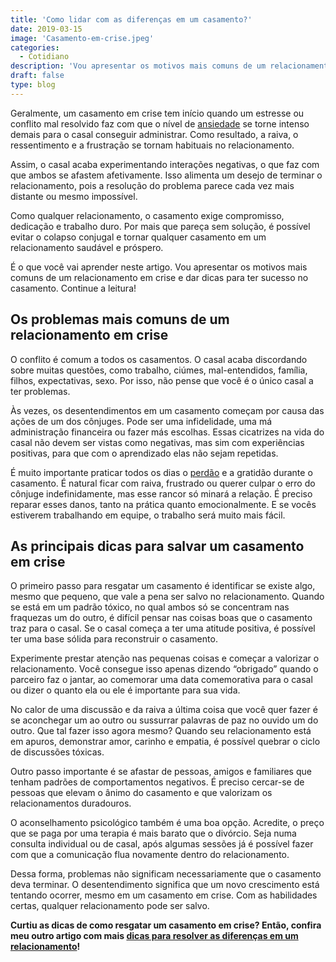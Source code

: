 ```yaml
---
title: 'Como lidar com as diferenças em um casamento?'
date: 2019-03-15
image: 'Casamento-em-crise.jpeg'
categories:
  - Cotidiano
description: 'Vou apresentar os motivos mais comuns de um relacionamento em crise e dar dicas para ter sucesso no casamento. Continue a leitura!'
draft: false
type: blog
---
```


Geralmente, um casamento em crise tem início quando um estresse ou conflito mal resolvido faz com que o nível de [ansiedade](/como-e-feito-o-tratamento-da-ansiedade/) se torne intenso demais para o casal conseguir administrar. Como resultado, a raiva, o ressentimento e a frustração se tornam habituais no relacionamento.

Assim, o casal acaba experimentando interações negativas, o que faz com que ambos se afastem afetivamente. Isso alimenta um desejo de terminar o relacionamento, pois a resolução do problema parece cada vez mais distante ou mesmo impossível.

Como qualquer relacionamento, o casamento exige compromisso, dedicação e trabalho duro. Por mais que pareça sem solução, é possível evitar o colapso conjugal e tornar qualquer casamento em um relacionamento saudável e próspero.

É o que você vai aprender neste artigo. Vou apresentar os motivos mais comuns de um relacionamento em crise e dar dicas para ter sucesso no casamento. Continue a leitura!

## Os problemas mais comuns de um relacionamento em crise

O conflito é comum a todos os casamentos. O casal acaba discordando sobre muitas questões, como trabalho, ciúmes, mal-entendidos, família, filhos, expectativas, sexo. Por isso, não pense que você é o único casal a ter problemas.

Às vezes, os desentendimentos em um casamento começam por causa das ações de um dos cônjuges. Pode ser uma infidelidade, uma má administração financeira ou fazer más escolhas. Essas cicatrizes na vida do casal não devem ser vistas como negativas, mas sim com experiências positivas, para que com o aprendizado elas não sejam repetidas.

É muito importante praticar todos os dias o [perdão](/como-perdoar-alguem-que-te-magoou/) e a gratidão durante o casamento. É natural ficar com raiva, frustrado ou querer culpar o erro do cônjuge indefinidamente, mas esse rancor só minará a relação. É preciso reparar esses danos, tanto na prática quanto emocionalmente. E se vocês estiverem trabalhando em equipe, o trabalho será muito mais fácil.

## As principais dicas para salvar um casamento em crise

O primeiro passo para resgatar um casamento é identificar se existe algo, mesmo que pequeno, que vale a pena ser salvo no relacionamento. Quando se está em um padrão tóxico, no qual ambos só se concentram nas fraquezas um do outro, é difícil pensar nas coisas boas que o casamento traz para o casal. Se o casal começa a ter uma atitude positiva, é possível ter uma base sólida para reconstruir o casamento.

Experimente prestar atenção nas pequenas coisas e começar a valorizar o relacionamento. Você consegue isso apenas dizendo “obrigado” quando o parceiro faz o jantar, ao comemorar uma data comemorativa para o casal ou dizer o quanto ela ou ele é importante para sua vida.

No calor de uma discussão e da raiva a última coisa que você quer fazer é se aconchegar um ao outro ou sussurrar palavras de paz no ouvido um do outro. Que tal fazer isso agora mesmo? Quando seu relacionamento está em apuros, demonstrar amor, carinho e empatia, é possível quebrar o ciclo de discussões tóxicas.

Outro passo importante é se afastar de pessoas, amigos e familiares que tenham padrões de comportamentos negativos. É preciso cercar-se de pessoas que elevam o ânimo do casamento e que valorizam os relacionamentos duradouros.

O aconselhamento psicológico também é uma boa opção. Acredite, o preço que se paga por uma terapia é mais barato que o divórcio. Seja numa consulta individual ou de casal, após algumas sessões já é possível fazer com que a comunicação flua novamente dentro do relacionamento.

Dessa forma, problemas não significam necessariamente que o casamento deva terminar. O desentendimento significa que um novo crescimento está tentando ocorrer, mesmo em um casamento em crise. Com as habilidades certas, qualquer relacionamento pode ser salvo.

**Curtiu as dicas de como resgatar um casamento em crise? Então, confira meu outro artigo com mais [dicas para resolver as diferenças em um relacionamento](/dificuldades-no-casamento-dicas-para-resolver-as-diferencas/)!**
